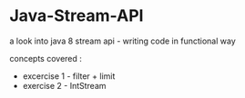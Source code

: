 # Java-Stream-API
a look into java 8 stream api - writing code in functional way

concepts covered :
- excercise 1 - filter + limit
- exercise 2 - IntStream